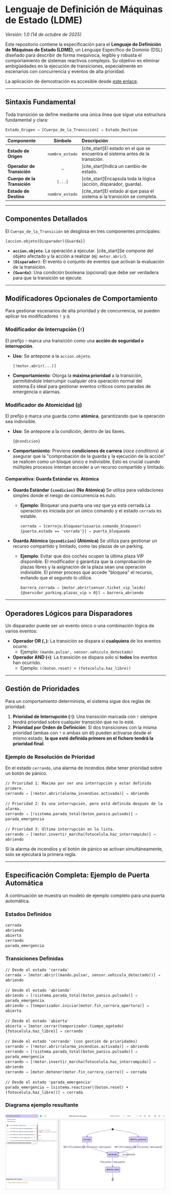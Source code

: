 # Lenguaje de Definición de Máquinas de Estado (LDME)

*Versión: 1.0 (14 de octubre de 2025)*

Este repositorio contiene la especificación para el **Lenguaje de Definición de Máquinas de Estado (LDME)**, un Lenguaje Específico de Dominio (DSL) diseñado para describir de forma inequívoca, legible y robusta el comportamiento de sistemas reactivos complejos. Su objetivo es eliminar ambigüedades en la ejecución de transiciones, especialmente en escenarios con concurrencia y eventos de alta prioridad.

La aplicación de demostración es accesible desde [este enlace](https://diegomguillen.github.io/statemachinedefinitionlanguage/). 

-----

## Sintaxis Fundamental

Toda transición se define mediante una única línea que sigue una estructura fundamental y clara:

```plaintext
Estado_Origen ⇒ [Cuerpo_de_la_Transición] ⇒ Estado_Destino
```

| Componente | Símbolo | Descripción |
| :--- | :---: | :--- |
| **Estado de Origen** | `nombre_estado` | [cite\_start]El estado en el que se encuentra el sistema antes de la transición. |
| **Operador de Transición** | `⇒` | [cite\_start]Indica un cambio de estado.|
| **Cuerpo de la Transición**| `[...]` | [cite\_start]Encapsula toda la lógica (acción, disparador, guarda). |
| **Estado de Destino** | `nombre_estado` | [cite\_start]El estado al que pasa el sistema si la transición se completa. |

-----

## Componentes Detallados

El `Cuerpo_de_la_Transición` se desglosa en tres componentes principales:

```plaintext
[accion.objeto(Disparador){Guarda}]
```

  * **`accion.objeto`**: La operación a ejecutar. [cite\_start]Se compone del objeto afectado y la acción a realizar (ej: `motor.abrir`).
  * **`(Disparador)`**: El evento o conjunto de eventos que activan la evaluación de la transición.
  * **`{Guarda}`**: Una condición booleana (opcional) que debe ser verdadera para que la transición se ejecute.

-----

## Modificadores Opcionales de Comportamiento

Para gestionar escenarios de alta prioridad y de concurrencia, se pueden aplicar los modificadores `!` y `@`.

### Modificador de Interrupción (`!`)

El prefijo `!` marca una transición como una **acción de seguridad o interrupción**.

  * **Uso**: Se antepone a la `accion.objeto`.
    ```plaintext
    [!motor.abrir(...)]
    ```
  * **Comportamiento**: Otorga la **máxima prioridad** a la transición, permitiéndole interrumpir cualquier otra operación normal del sistema.Es ideal para gestionar eventos críticos como paradas de emergencia o alarmas.

### Modificador de Atomicidad (`@`)

El prefijo `@` marca una guarda como **atómica**, garantizando que la operación sea indivisible.

  * **Uso**: Se antepone a la condición, dentro de las llaves.
    ```plaintext
    {@condicion}
    ```
  * **Comportamiento**: Previene **condiciones de carrera** (*race conditions*) al asegurar que la "comprobación de la guarda y la ejecución de la acción" se realicen como un bloque único e indivisible. Esto es crucial cuando múltiples procesos intentan acceder a un recurso compartido y limitado.

#### Comparativa: Guarda Estándar vs. Atómica

  * **Guarda Estándar `{condicion}` (No Atómica)**
    Se utiliza para validaciones simples donde el riesgo de concurrencia es nulo.

      * **Ejemplo**: Bloquear una puerta una vez que ya está cerrada.La operación es iniciada por un único comando y el estado `cerrada` es estable.
        ```plaintext
        cerrada ⇒ [cerrojo.bloquear(usuario.comando_bloquear){puerta.estado == 'cerrada'}] ⇒ puerta_bloqueada
        ```

  * **Guarda Atómica `{@condicion}` (Atómica)**
    Se utiliza para gestionar un recurso compartido y limitado, como las plazas de un parking.

      * **Ejemplo**: Evitar que dos coches ocupen la última plaza VIP disponible. El modificador `@` garantiza que la comprobación de plazas libres y la asignación de la plaza sean una operación indivisible. El primer proceso que accede "bloquea" el recurso, evitando que el segundo lo utilice.
        ```plaintext
        barrera_cerrada ⇒ [motor.abrir(sensor.ticket_vip_leido){@servidor_parking.plazas_vip > 0}] ⇒ barrera_abriendo
        ```

-----

## Operadores Lógicos para Disparadores

Un disparador puede ser un evento único o una combinación lógica de varios eventos:

  * **Operador OR (`,`)**: La transición se dispara si **cualquiera** de los eventos ocurre.
      * Ejemplo: `(mando.pulsar, sensor.vehiculo_detectado)`
  * **Operador AND (`+`)**: La transición se dispara solo si **todos** los eventos han ocurrido.
      * Ejemplo: `((boton.reset) + (fotocelula.haz_libre))`

-----

## Gestión de Prioridades

Para un comportamiento determinista, el sistema sigue dos reglas de prioridad:

1.  **Prioridad de Interrupción (`!`)**: Una transición marcada con `!` siempre tendrá prioridad sobre cualquier transición que no lo esté.
2.  **Prioridad por Orden de Definición**: Si dos transiciones con la misma prioridad (ambas con `!` o ambas sin él) pueden activarse desde el mismo estado, **la que esté definida primero en el fichero tendrá la prioridad final**.

### Ejemplo de Resolución de Prioridad

En el estado `cerrando`, una alarma de incendios debe tener prioridad sobre un botón de pánico.

```plaintext
// Prioridad 1: Máxima por ser una interrupción y estar definida primero.
cerrando ⇒ [!motor.abrir(alarma_incendios.activada)] ⇒ abriendo

// Prioridad 2: Es una interrupción, pero está definida después de la alarma.
cerrando ⇒ [!sistema.parada_total(boton_panico.pulsado)] ⇒ parada_emergencia

// Prioridad 3: Última interrupción en la lista.
cerrando ⇒ [!motor.invertir_marcha(fotocelula.haz_interrumpido)] ⇒ abriendo
```

Si la alarma de incendios y el botón de pánico se activan simultáneamente, solo se ejecutará la primera regla.

-----

## Especificación Completa: Ejemplo de Puerta Automática

A continuación se muestra un modelo de ejemplo completo para una puerta automática.

### Estados Definidos

```
cerrada
abriendo
abierta
cerrando
parada_emergencia
```

### Transiciones Definidas

```plaintext
// Desde el estado 'cerrada'
cerrada ⇒ [motor.abrir((mando.pulsar, sensor.vehiculo_detectado))] ⇒ abriendo

// Desde el estado 'abriendo'
abriendo ⇒ [!sistema.parada_total(boton_panico.pulsado)] ⇒ parada_emergencia
abriendo ⇒ [temporizador.iniciar(motor.fin_carrera_apertura)] ⇒ abierta

// Desde el estado 'abierta'
abierta ⇒ [motor.cerrar(temporizador.tiempo_agotado){fotocelula.haz_libre}] ⇒ cerrando

// Desde el estado 'cerrando' (con gestión de prioridades)
cerrando ⇒ [!motor.abrir(alarma_incendios.activada)] ⇒ abriendo
cerrando ⇒ [!sistema.parada_total(boton_panico.pulsado)] ⇒ parada_emergencia
cerrando ⇒ [!motor.invertir_marcha(fotocelula.haz_interrumpido)] ⇒ abriendo
cerrando ⇒ [motor.detener(motor.fin_carrera_cierre)] ⇒ cerrada

// Desde el estado 'parada_emergencia'
parada_emergencia ⇒ [sistema.reactivar((boton.reset) + (fotocelula.haz_libre))] ⇒ cerrada
```

### Diagrama ejemplo resultante
![](./LDME.png)

